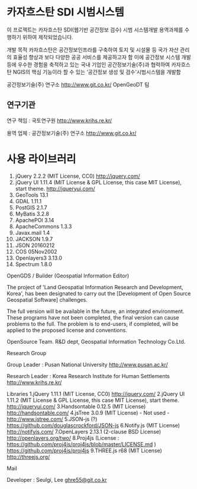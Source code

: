 카자흐스탄 SDI 시범시스템
=======

이 프로젝트는 카자흐스탄 SDI(웹기반 공간정보 검수) 시범 시스템개발 용역과제를 수행하기 위하여 제작되었습니다. 

개발 목적
 카자흐스탄은 공간정보인프라를 구축하여 토지 및 시설물 등 국가 자산 관리의 효율성 향상과 보다 다양한 공공 서비스를 제공하고자 함
 이에 공간정보 시스템 개발 등에 우수한 경험을 축적하고 있는 국내 기업인 공간정보기술(주)과 협력하여 카자흐스탄 NGIS의 핵심 기능이라 할 수 있는 ‘공간정보 생성 및 검수’시범시스템을 개발함

공간정보기술(주) 연구소 http://www.git.co.kr/ OpenGeoDT 팀

연구기관
---
연구 책임 : 국토연구원 http://www.krihs.re.kr/

용역 업체 : 공간정보기술(주) 연구소 http://www.git.co.kr/

사용 라이브러리
=====
1. jQuery 2.2.2 (MIT License, CC0) http://jquery.com/
2. jQuery UI 1.11.4 (MIT License & GPL License, this case MIT License), start theme. http://jqueryui.com/
3. GeoTools 13.1 
4. GDAL 1.11.1
5. PostGIS 2.1.7
6. MyBatis 3.2.8
7. ApachePOI 3.14
8. ApacheCommons 1.3.3
9. Javax.mail 1.4
10. JACKSON 1.9.7
11. JSON 20160212
12. COS 05Nov2002
13. Openlayers3 3.13.0
14. Spectrum 1.8.0

OpenGDS / Builder (Geospatial Information Editor)

The project of 'Land Geospatial Information Research and Development, Korea', has been designated to carry out the [Development of Open Source Geospatial Software] challenges.

The full version will be available in the future, an integrated environment. These programs have not been completed, the final version can cause problems to the full. The problem is to end-users, if completed, will be applied to the proposed license and conventions.

OpenSource Team. R&D dept, Geospatial Information Technology Co.Ltd.

Research Group

Group Leader : Pusan National University http://www.pusan.ac.kr/

Research Leader : Korea Research Institute for Human Settlements http://www.krihs.re.kr/

Libraries
1.jQuery 1.11.1 (MIT License, CC0) http://jquery.com/
2.jQuery UI 1.11.2 (MIT License & GPL License, this case MIT License), start theme. http://jqueryui.com/
3.Handsontable 0.12.5 (MIT License) http://handsontable.com/
4.jsTree 3.0.9 (MIT License) - Not used - http://www.jstree.com/
5.JSON-js (?) https://github.com/douglascrockford/JSON-js
6.Notify.js (MIT License) http://notifyjs.com/
7.OpenLayers 2.13.1 (2-clause BSD License) http://openlayers.org/two/
8.Proj4js (License : https://github.com/proj4js/proj4js/blob/master/LICENSE.md ) https://github.com/proj4js/proj4js
9.THREE.js r68 (MIT License) http://threejs.org/

Mail

Developer : Seulgi, Lee ghre55@git.co.kr
